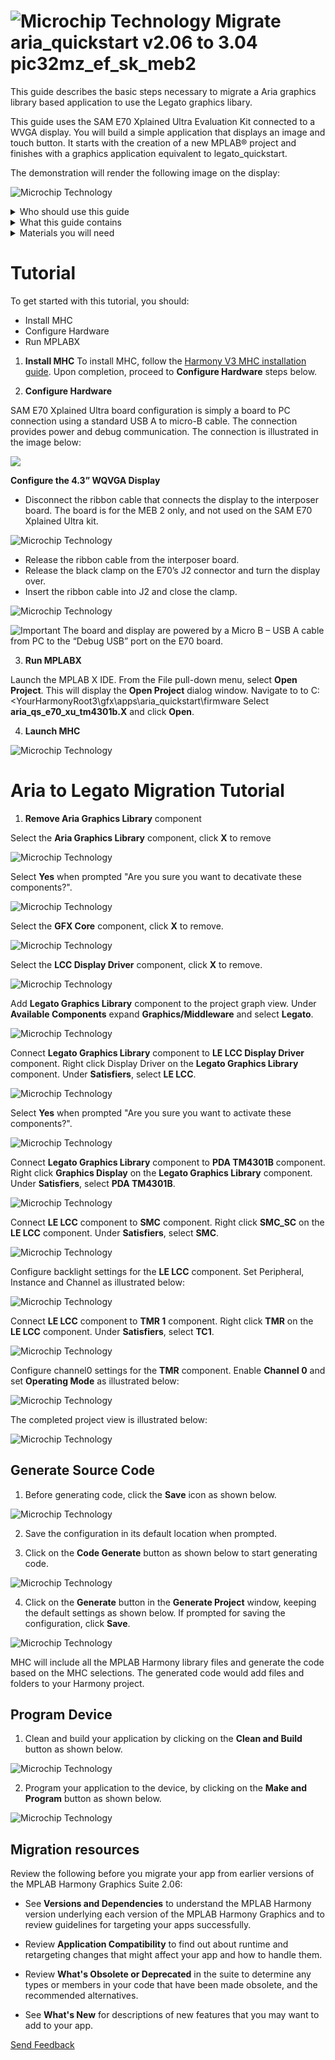 # ![Microchip Technology](images/mhgs.png) Migrate aria_quickstart v2.06 to 3.04 pic32mz_ef_sk_meb2

This guide describes the basic steps necessary to migrate a Aria graphics library based application to
use the Legato graphics libary.

This guide uses the SAM E70 Xplained Ultra Evaluation Kit connected to a WVGA display. You will
build a simple application that displays an image and touch button. It starts with the creation
of a new MPLAB® project and finishes with a graphics application equivalent to legato_quickstart.

The demonstration will render the following image on the display:

![Microchip Technology](https://github.com/automaate/GFX_sandbox/blob/master/images/deep-dive_running.png)

<details><summary>Who should use this guide</summary>
<p>

# Objective
This guide is intended for developers who want to migrate an Aria-based application to Legato.

This guide will remove an existing Aria Graphics Libary Component and replace
it with the Legato Graphics Library component. It will also make appropriate connections
to associated display driver dependencies.


This application will be flashed on the [SAM E70 Xplained Ultra Evaluation Kit](https://www.microchip.com/DevelopmentTools/ProductDetails/PartNO/DM320113).

</p>
</details>

<details><summary>What this guide contains</summary>
<p>
You will build a simple application that displays an image and touch button. It starts with an existing Aria-based application and finishes with a Legato-graphics application equivalent to legato_quickstart. Here are the primary steps to migrate:

1. Create a new project and configure clock for SAME70
    *  Create MPLAB Harmony v3 Project using MPLAB X IDE
    *  Verify Clock Settings
2. Configure Harmony components for graphics middleware and drivers
3. Configure pins for external graphics communication
4. Generate Code
5. Add application code to project
6. Build, program and observe outputs

</p>
</details>

<details><summary>Materials you will need</summary>
<p>

## Documentation

|Documentation|Description|
|----|----|
|[SAM E70 Xplained Ultra User's Guide](http://ww1.microchip.com/downloads/en/DeviceDoc/SAME70_Xplained_Ultra_Evaluation_User's%20Guide_DS70005389B.pdf) | User Guide with Schematics|
|[High-Performance WQVGA Display Module with maXTouch® Information Sheet](http://ww1.microchip.com/downloads/en/DeviceDoc/50002627B.pdf)|Display Information Sheet|

## Hardware

|Hardware|Description|
|----|----|
|[SAM E70 Xplained Ultra Evaluation Kit](https://www.microchip.com/DevelopmentTools/ProductDetails/PartNO/DM320113)| Development Board |
|[WQVGA Display Module (AC320005-4)](https://www.microchip.com/Developmenttools/ProductDetails/AC320005-4). | High-Performance 4.3" WQVGA Display Module |
|[WQVGA Display Module from MEB II](https://www.microchip.com/Developmenttools/ProductDetails/DM320005-2) |  Alternative High-Performance 4.3" WQVGA Display Module if an MEB-II board is available |
| Standard USB A to micro-B cable| PC debugging connector. |

> **_NOTE:_** The SAM E70 Xplained Ultra Evaluation Kit includes an on-board Embedded Debugger (EDBG), which requires no additional hardware to get started. For programming/debugging, the EDBG connects to the host PC through the USB micro-B connector on the SAM E70 Xplained Ultra Evaluation Kit.

<details><summary>Hardware Setup</summary>
<p>

SAM E70 Xplained Ultra Evaluation Kit is connected to the display using the display ribbon cable. Programming is a board to PC link using a standard USB A to micro-B cable. The connection, illustrated below, provides power and debug communication.

![](https://github.com/automaate/GFX_sandbox/blob/master/deep_dive_e70_connect.png)

![Important](images/Important%20Star.png) The board and display are powered by a Micro B – USB A cable from PC to the “USB Debug” port on the SAM E70 Xplained Ultra Evaluation Kit.
</p>
</details>

## Software

|Software|Description|Install|
|----|----|----|
| [MPLAB® X Integrated Development Environment ](https://www.microchip.com/mplab/mplab-x-ide)| v5.15 or later| [Install MPLAB IDE](https://microchipdeveloper.com/install:mplabx) |
| [MPLAB® XC32/32++ C Compiler](https://www.microchip.com/mplab/compilers) | v2.20 or later | [Install Compiler](https://microchipdeveloper.com/install:xc32)|
| [MPLAB® Harmony 3 ](https://github.com/Microchip-MPLAB-Harmony/mhc/wiki)| v3.5 or later | [Install Harmony v3](https://microchipdeveloper.com/harmony3:mhc-overview#install)|


> **_NOTE:_** This project has been verified to work with the following versions of software tools:
MPLAB X IDE v5.20, MPLAB XC32 Compiler v2.20, MPLAB Harmony v3.6.0

> **_NOTE:_** Because we regularly update our tools, occasionally you may discover an issue while using the newer versions. If you suspect that to be the case, we recommend that you use the same versions that the project was tested with.

</p>
</details>


# Tutorial

To get started with this tutorial, you should:
*  Install MHC
*  Configure Hardware
*  Run MPLABX

1. **Install MHC**
To install MHC, follow the [Harmony V3 MHC installation guide](https://github.com/Microchip-MPLAB-Harmony/mhc/wiki). Upon completion, proceed to **Configure Hardware** steps below.

2. **Configure Hardware**

SAM E70 Xplained Ultra board configuration is simply a board to PC connection using a standard USB A to micro-B cable. The connection provides power and debug communication. The connection is illustrated in the image below:

![](images/same70_ssd1963_hd.png)

**Configure the 4.3” WQVGA Display**
* Disconnect the ribbon cable that connects the display to the interposer board.  The board is for the MEB 2 only, and not used on the SAM E70 Xplained Ultra kit.

![Microchip Technology](images/quickstart_e70_display_back.png)

* Release the ribbon cable from the interposer board.
* Release the black clamp on the E70’s J2 connector and turn the display over.
* Insert the ribbon cable into J2 and close the clamp.

![Microchip Technology](images/quickstart_e70_ribbon_cable.png)

![Important](images/Important%20Star.png) The board and display are powered by a Micro B – USB A cable from PC to the “Debug USB” port on the E70 board.

3. **Run MPLABX**

Launch the MPLAB X IDE. From the File pull-down menu, select **Open Project**.
This will display the **Open Project** dialog window. Navigate to
to C:\<YourHarmonyRoot3\gfx\apps\aria_quickstart\firmware
Select **aria_qs_e70_xu_tm4301b.X** and click **Open**.

4. **Launch MHC**

![Microchip Technology](images/wiki_launch_mhc.png)


# Aria to Legato Migration Tutorial

1. **Remove Aria Graphics Library** component

Select the **Aria Graphics Library** component, click **X** to remove

![Microchip Technology](images/aria_legato_remove_aria.png)


Select **Yes** when prompted "Are you sure you want to decativate these components?".

![Microchip Technology](images/aria_legato_confirm_aria_remove.png)


Select the **GFX Core** component, click **X** to remove.

![Microchip Technology](images/aria_legato_remove_gfx_core.png)


Select the **LCC Display Driver** component, click **X** to remove.

![Microchip Technology](images/aria_legato_remove_lcc.png)


Add **Legato Graphics Library** component to the project graph view. Under **Available Components**
expand **Graphics/Middleware** and select **Legato**.

![Microchip Technology](images/aria_legato_add_legato.png)


Connect **Legato Graphics Library** component to **LE LCC Display Driver** component. Right click
Display Driver on the **Legato Graphics Library** component. Under **Satisfiers**, select
**LE LCC**.

![Microchip Technology](images/aria_legato_connect_lcc.png)


Select **Yes** when prompted "Are you sure you want to activate these components?".

![Microchip Technology](images/aria_legato_add_gfxcore.png)


Connect **Legato Graphics Library** component to **PDA TM4301B** component. Right click
**Graphics Display** on the **Legato Graphics Library** component. Under **Satisfiers**, select
**PDA TM4301B**.

![Microchip Technology](images/aria_legato_connect_wqvga.png)


Connect **LE LCC** component to **SMC** component. Right click
**SMC_SC** on the **LE LCC** component. Under **Satisfiers**, select
**SMC**.

![Microchip Technology](images/aria_legato_connect_wqvga.png)


Configure backlight settings for the **LE LCC** component. Set Peripheral, Instance and Channel
as illustrated below:

![Microchip Technology](images/aria_legato_config_backlight.png)


Connect **LE LCC** component to **TMR 1** component. Right click
**TMR** on the **LE LCC** component. Under **Satisfiers**, select
**TC1**.

![Microchip Technology](images/aria_legato_connect_tmr1.png)


Configure channel0 settings for the **TMR** component. Enable **Channel 0**
and set **Operating Mode** as illustrated below:

![Microchip Technology](images/aria_legato_config_backlight.png)

The completed project view is illustrated below:

![Microchip Technology](images/aria_legato_final_project_view.png)

## Generate Source Code
1. Before generating code, click the **Save** icon as shown below.

![Microchip Technology](images/save_mhc_step1.png)

2. Save the configuration in its default location when prompted.

3. Click on the **Code Generate** button as shown below to start generating code.

![Microchip Technology](images/generate_code_step1.png)

4. Click on the **Generate** button in the **Generate Project** window, keeping the default settings as shown below.
If prompted for saving the configuration, click **Save**.

![Microchip Technology](images/generate_code_step2.png)

MHC will include all the MPLAB Harmony library files and generate the code based on the MHC selections. The generated code would add files and folders to your Harmony project.

## Program Device

1. Clean and build your application by clicking on the **Clean and Build** button as shown below.

![Microchip Technology](images/clean_and_build_icon.png)

2. Program your application to the device, by clicking on the **Make and Program** button as shown below.

![Microchip Technology](images/make_and_program.png)



## Migration resources

Review the following before you migrate your app from earlier versions of the MPLAB Harmony Graphics Suite 2.06:

* See **Versions and Dependencies** to understand the MPLAB Harmony version underlying each version of the MPLAB Harmony Graphics and to review guidelines for targeting your apps successfully.

* Review **Application Compatibility** to find out about runtime and retargeting changes that might affect your app and how to handle them.

* Review **What's Obsolete or Deprecated** in the suite to determine any types or members in your code that have been made obsolete, and the recommended alternatives.

* See **What's New** for descriptions of new features that you may want to add to your app.


[Send Feedback](https://github.com/Microchip-MPLAB-Harmony/gfx/issues)
